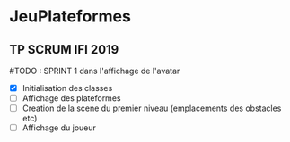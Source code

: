 # JeuPlateformes

## TP SCRUM IFI 2019

#TODO : SPRINT 1 dans l'affichage de l'avatar
- [x] Initialisation des classes
- [ ] Affichage des plateformes
- [ ] Creation de la scene du premier niveau (emplacements des obstacles etc)
- [ ] Affichage du joueur
